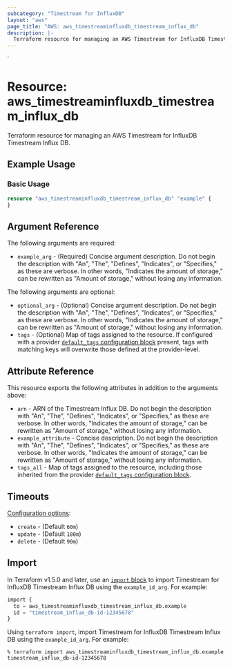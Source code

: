 ```yaml
---
subcategory: "Timestream for InfluxDB"
layout: "aws"
page_title: "AWS: aws_timestreaminfluxdb_timestream_influx_db"
description: |-
  Terraform resource for managing an AWS Timestream for InfluxDB Timestream Influx DB.
---
```

<!---
TIP: A few guiding principles for writing documentation:
1. Use simple language while avoiding jargon and figures of speech.
2. Focus on brevity and clarity to keep a reader's attention.
3. Use active voice and present tense whenever you can.
4. Document your feature as it exists now; do not mention the future or past if you can help it.
5. Use accessible and inclusive language.
--->`
# Resource: aws_timestreaminfluxdb_timestream_influx_db

Terraform resource for managing an AWS Timestream for InfluxDB Timestream Influx DB.

## Example Usage

### Basic Usage

```terraform
resource "aws_timestreaminfluxdb_timestream_influx_db" "example" {
}
```

## Argument Reference

The following arguments are required:

* `example_arg` - (Required) Concise argument description. Do not begin the description with "An", "The", "Defines", "Indicates", or "Specifies," as these are verbose. In other words, "Indicates the amount of storage," can be rewritten as "Amount of storage," without losing any information.

The following arguments are optional:

* `optional_arg` - (Optional) Concise argument description. Do not begin the description with "An", "The", "Defines", "Indicates", or "Specifies," as these are verbose. In other words, "Indicates the amount of storage," can be rewritten as "Amount of storage," without losing any information.
* `tags` - (Optional) Map of tags assigned to the resource. If configured with a provider [`default_tags` configuration block](/docs/providers/aws/index.html#default_tags-configuration-block) present, tags with matching keys will overwrite those defined at the provider-level.

## Attribute Reference

This resource exports the following attributes in addition to the arguments above:

* `arn` - ARN of the Timestream Influx DB. Do not begin the description with "An", "The", "Defines", "Indicates", or "Specifies," as these are verbose. In other words, "Indicates the amount of storage," can be rewritten as "Amount of storage," without losing any information.
* `example_attribute` - Concise description. Do not begin the description with "An", "The", "Defines", "Indicates", or "Specifies," as these are verbose. In other words, "Indicates the amount of storage," can be rewritten as "Amount of storage," without losing any information.
* `tags_all` - Map of tags assigned to the resource, including those inherited from the provider [`default_tags` configuration block](https://registry.terraform.io/providers/hashicorp/aws/latest/docs#default_tags-configuration-block).

## Timeouts

[Configuration options](https://developer.hashicorp.com/terraform/language/resources/syntax#operation-timeouts):

* `create` - (Default `60m`)
* `update` - (Default `180m`)
* `delete` - (Default `90m`)

## Import

In Terraform v1.5.0 and later, use an [`import` block](https://developer.hashicorp.com/terraform/language/import) to import Timestream for InfluxDB Timestream Influx DB using the `example_id_arg`. For example:

```terraform
import {
  to = aws_timestreaminfluxdb_timestream_influx_db.example
  id = "timestream_influx_db-id-12345678"
}
```

Using `terraform import`, import Timestream for InfluxDB Timestream Influx DB using the `example_id_arg`. For example:

```console
% terraform import aws_timestreaminfluxdb_timestream_influx_db.example timestream_influx_db-id-12345678
```
